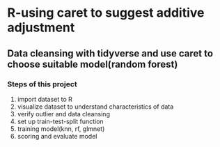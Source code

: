# R-using caret to suggest additive adjustment
## Data cleansing with tidyverse and use caret to choose suitable model(random forest)
### Steps of this project
1) import dataset to R 
2) visualize dataset to understand characteristics of data
3) verify outlier and data cleansing
4) set up train-test-split function
5) training model(knn, rf, glmnet)
6) scoring and evaluate model

